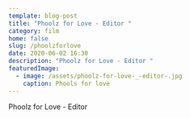 ```yaml
---
template: blog-post
title: "Phoolz for Love - Editor "
category: film
home: false
slug: /phoolzforlove
date: 2020-06-02 16:30
description: "Phoolz for Love - Editor "
featuredImage: 
  - image: /assets/phoolz-for-love-_-editor-.jpg
    caption: Phools for love
---
```

Phoolz for Love - Editor
